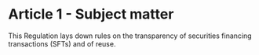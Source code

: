 # Article 1 - Subject matter


This Regulation lays down rules on the transparency of securities financing transactions (SFTs) and of reuse.
